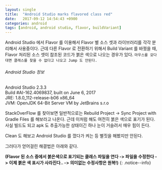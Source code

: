 ```yaml
---
layout: single
title:  "Android Studio marks flavored class red"
date:   2017-09-12 14:54:43 +0900
categories: android
tags: [android, android studio, flavor, buildVariant]
---
```

Android Studio 에서 Flavor 를 이용해서 Flavor 별 소스 셋과 라이브러리를 각각 분리해서 사용중이다. 근데 다른 Flavor 로 전환하기 위해서 Build Variant 를 바꿨을 때, Flavor 처리된 소스 셋이 참조된 코드가 붉은 색으로 나오는 경우가 있다. `마우스를 갖다 대면 클래스를 찾을 수 없다고 나오고 Jump 도 안된다.`
<!--more-->

###### Android Studio 정보
>
Android Studio 2.3.3<br />
Build #AI-162.4069837, built on June 6, 2017<br />
JRE: 1.8.0_112-release-b06 x86_64<br />
JVM: OpenJDK 64-Bit Server VM by JetBrains s.r.o


StackOverFlow 를 찾아보면 일반적으로는 Rebuild Project -> Sync Project with Gradle Files 를 해보라고 나온다. 근데 이처럼 해도 여전히 붉은 색으로 표기가 된다. 사실 빌드도 되고 apk 도 추출가능한 상태이긴 하나 눈이 거슬려서 매우 힘이 든다.

Clean 도 해보고 Android Studio 를 껐다가 켜는 등 별짓을 해봤지만 안된다.

그러다가 얻어걸린 해결법은 아래와 같다.

**(Flavor 된 소스 중에서 붉은색으로 표기되는 클래스 파일을 연다 -> 파일을 수정한다 -> 이제 붉은 색 표시가 사라진다.. -> 의미없는 수정사항은 원복!)**
{: .notice--info}
